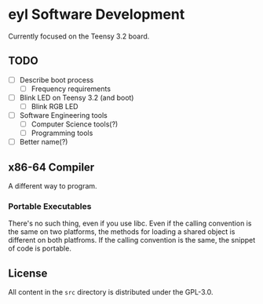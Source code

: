 # eyl Software Development

Currently focused on the Teensy 3.2 board.

## TODO

- [ ] Describe boot process
  - [ ] Frequency requirements
- [ ] Blink LED on Teensy 3.2 (and boot)
  - [ ] Blink RGB LED
- [ ] Software Engineering tools
  - [ ] Computer Science tools(?)
  - [ ] Programming tools
- [ ] Better name(?)

## x86-64 Compiler

A different way to program.

### Portable Executables

There's no such thing, even if you use libc. Even if the calling convention is
the same on two platforms, the methods for loading a shared object is different
on both platfroms. If the calling convention is the same, the snippet of code is
portable.

## License

All content in the `src` directory is distributed under the GPL-3.0.
